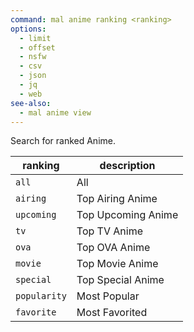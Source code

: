 ```yaml
---
command: mal anime ranking <ranking>
options:
  - limit
  - offset
  - nsfw
  - csv
  - json
  - jq
  - web
see-also:
  - mal anime view
---
```

Search for ranked Anime.

|ranking|description|
|---|---|
|`all`|All|
|`airing`|Top Airing Anime|
|`upcoming`|Top Upcoming Anime|
|`tv`|Top TV Anime|
|`ova`|Top OVA Anime|
|`movie`|Top Movie Anime|
|`special`|Top Special Anime|
|`popularity`|Most Popular|
|`favorite`|Most Favorited|